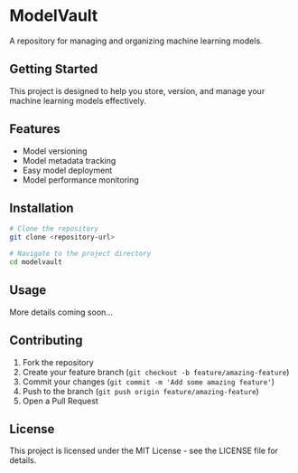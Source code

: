 # ModelVault

A repository for managing and organizing machine learning models.

## Getting Started

This project is designed to help you store, version, and manage your machine learning models effectively.

## Features

- Model versioning
- Model metadata tracking
- Easy model deployment
- Model performance monitoring

## Installation

```bash
# Clone the repository
git clone <repository-url>

# Navigate to the project directory
cd modelvault
```

## Usage

More details coming soon...

## Contributing

1. Fork the repository
2. Create your feature branch (`git checkout -b feature/amazing-feature`)
3. Commit your changes (`git commit -m 'Add some amazing feature'`)
4. Push to the branch (`git push origin feature/amazing-feature`)
5. Open a Pull Request

## License

This project is licensed under the MIT License - see the LICENSE file for details. 